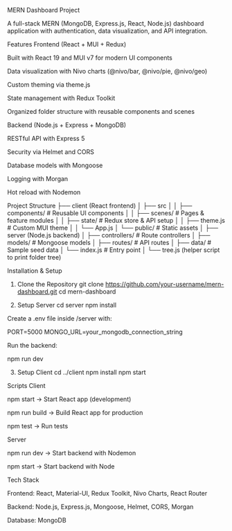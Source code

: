 MERN Dashboard Project

A full-stack MERN (MongoDB, Express.js, React, Node.js) dashboard application with authentication, data visualization, and API integration.

Features
Frontend (React + MUI + Redux)

Built with React 19 and MUI v7 for modern UI components

Data visualization with Nivo charts (@nivo/bar, @nivo/pie, @nivo/geo)

Custom theming via theme.js

State management with Redux Toolkit

Organized folder structure with reusable components and scenes

Backend (Node.js + Express + MongoDB)

RESTful API with Express 5

Security via Helmet and CORS

Database models with Mongoose

Logging with Morgan

Hot reload with Nodemon

Project Structure
├── client (React frontend)
│   ├── src
│   │   ├── components/    # Reusable UI components
│   │   ├── scenes/        # Pages & feature modules
│   │   ├── state/         # Redux store & API setup
│   │   ├── theme.js       # Custom MUI theme
│   │   └── App.js
│   └── public/            # Static assets
│
├── server (Node.js backend)
│   ├── controllers/       # Route controllers
│   ├── models/            # Mongoose models
│   ├── routes/            # API routes
│   ├── data/              # Sample seed data
│   └── index.js           # Entry point
│
└── tree.js (helper script to print folder tree)

Installation & Setup
1. Clone the Repository
git clone https://github.com/your-username/mern-dashboard.git
cd mern-dashboard

2. Setup Server
cd server
npm install


Create a .env file inside /server with:

PORT=5000
MONGO_URL=your_mongodb_connection_string


Run the backend:

npm run dev

3. Setup Client
cd ../client
npm install
npm start

Scripts
Client

npm start → Start React app (development)

npm run build → Build React app for production

npm test → Run tests

Server

npm run dev → Start backend with Nodemon

npm start → Start backend with Node

Tech Stack

Frontend: React, Material-UI, Redux Toolkit, Nivo Charts, React Router

Backend: Node.js, Express.js, Mongoose, Helmet, CORS, Morgan

Database: MongoDB